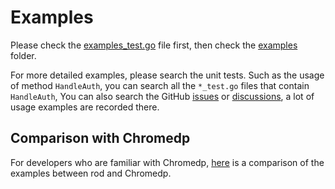 # Examples

Please check the [examples_test.go](https://github.com/go-rod/rod/tree/main/examples_test.go) file first, then check the [examples](https://github.com/go-rod/rod/tree/main/lib/examples) folder.

For more detailed examples, please search the unit tests.
Such as the usage of method `HandleAuth`, you can search all the `*_test.go` files that contain `HandleAuth`,
You can also search the GitHub [issues](https://github.com/go-rod/rod/issues) or [discussions](https://github.com/go-rod/rod/discussions),
a lot of usage examples are recorded there.

## Comparison with Chromedp

For developers who are familiar with Chromedp, [here](https://github.com/go-rod/rod/tree/main/lib/examples/compare-chromedp) is a comparison of the examples between rod and Chromedp.
